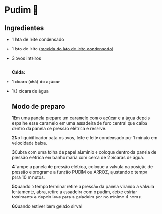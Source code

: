 # Pudim :pencil:



## Ingredientes

- 1 lata de leite condensado

- 1 lata de leite ([medida da lata de leite condensado](https://blog.tudogostoso.com.br/dicas-de-cozinha/tudo-sobre-tabela-de-medidas/))

- 3 ovos inteiros

  ##  

  **Calda:**

- 1 xícara (chá) de açúcar

- 1/2 xícara de água

  ## Modo de preparo

  **1**Em uma panela prepare um caramelo com o açúcar e a água depois espalhe esse caramelo em uma assadeira de furo central que caiba dentro da panela de pressão elétrica e reserve.

  **2**No liquidificador bata os ovos, leite e leite condensado por 1 minuto em velocidade baixa.

  **3**Cubra com uma folha de papel alumínio e coloque dentro da panela de pressão elétrica em banho maria com cerca de 2 xícaras de água.

  **4**Tampe a panela de pressão elétrica, coloque a válvula na posição de pressão e programe a função PUDIM ou ARROZ, ajustando o tempo para 10 minutos.

  **5**Quando o tempo terminar retire a pressão da panela virando a válvula lentamente, abra, retire a assadeira com o pudim, deixe esfriar totalmente e depois leve para a geladeira por no mínimo 4 horas.

  **6**Quando estiver bem gelado sirva!

